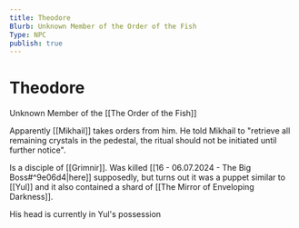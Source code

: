 ```yaml
---
title: Theodore
Blurb: Unknown Member of the Order of the Fish
Type: NPC
publish: true
---
```

# Theodore
Unknown Member of the [[The Order of the Fish]]

Apparently [[Mikhail]] takes orders from him. He told Mikhail to "retrieve all remaining crystals in the pedestal, the ritual should not be initiated until further notice". 

Is a disciple of [[Grimnir]]. Was killed [[16 - 06.07.2024 - The Big Boss#^9e06d4|here]] supposedly, but turns out it was a puppet similar to [[Yul]] and it also contained a shard of [[The Mirror of Enveloping Darkness]]. 

His head is currently in Yul's possession